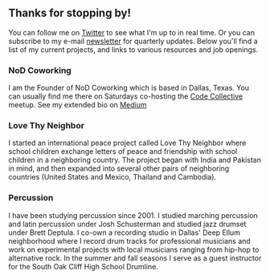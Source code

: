## Thanks for stopping by!

You can follow me on [Twitter](https://twitter.com/ChicagoGupta) to see what I'm up to in real time. Or you can subscribe to my e-mail [newsletter](https://tinyletter.com/chicagogupta) for quarterly updates. Below you'll find a list of my current projects, and links to various resources and job openings.

### NoD Coworking

I am the Founder of NoD Coworking which is based in Dallas, Texas. You can usually find me there on Saturdays co-hosting the [Code Collective](https://twitter.com/TexasCode) meetup. See my extended bio on [Medium](https://medium.com/@ChicagoGupta/so-i-hear-youre-involved-with-the-dallas-startup-scene-b3884e21e76e)

### Love Thy Neighbor

I started an international peace project called Love Thy Neighbor where school children exchange letters of peace and friendship with school children in a neighboring country. The project began with India and Pakistan in mind, and then expanded into several other pairs of neighboring countries (United States and Mexico, Thailand and Cambodia).

### Percussion

I have been studying percussion since 2001. I studied marching percussion and latin percussion under Josh Schusterman and studied jazz drumset under Brett Deptula. I co-own a recording studio in Dallas' Deep Ellum neighborhood where I record drum tracks for professional musicians and work on experimental projects with local musicians ranging from hip-hop to alternative rock. In the summer and fall seasons I serve as a guest instructor for the South Oak Cliff High School Drumline.
